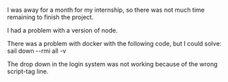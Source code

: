 I was away for a month for my internship, so there was not much time remaining to finish the project.

I had a problem with a version of node.

There was a problem with docker with the following code, but I could solve:
	sail down --rmi all -v

The drop down in the login system was not working because of the wrong script-tag line.
